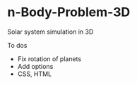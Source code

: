 # n-Body-Problem-3D

Solar system simulation in 3D



To dos

 - Fix rotation of planets
 - Add options
 - CSS, HTML
